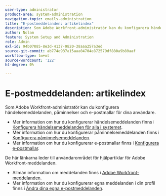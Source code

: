 ```yaml
---
user-type: administrator
product-area: system-administration
navigation-topic: emails-administration
title: "E-postmeddelanden: artikelindex"
description: Som Adobe Workfront-administratör kan du konfigurera händelsemeddelanden, påminnelser och e-postmallar för dina användare.
author: Nolan
feature: System Setup and Administration
role: Admin
exl-id: 94b07085-8e3d-4137-9820-38aaa257a3ed
source-git-commit: ab774e937a15aaa04704e872579df880a9b80aaf
workflow-type: tm+mt
source-wordcount: '122'
ht-degree: 0%

---
```


# E-postmeddelanden: artikelindex

<!-- Audited: 1/2024 -->

Som Adobe Workfront-administratör kan du konfigurera händelsemeddelanden, påminnelser och e-postmallar för dina användare.

* Mer information om hur du konfigurerar händelsemeddelanden finns i [Konfigurera händelsemeddelanden för alla i systemet](../../../administration-and-setup/manage-workfront/emails/configure-event-notifications-for-everyone-in-the-system.md).
* Mer information om hur du konfigurerar påminnelsemeddelanden finns i [Konfigurera påminnelsemeddelanden](../../../administration-and-setup/manage-workfront/emails/set-up-reminder-notifications.md).
* Mer information om hur du konfigurerar e-postmallar finns i [Konfigurera e-postmallar](../../../administration-and-setup/manage-workfront/emails/configure-email-templates.md).

De här länkarna leder till användarområdet för hjälpartiklar för Adobe Workfront-meddelanden.

* Allmän information om meddelanden finns i [Adobe Workfront-meddelanden](/help/quicksilver/workfront-basics/using-notifications/event-notifications.md).
* Mer information om hur du konfigurerar egna meddelanden i din profil finns i [Ändra dina egna e-postmeddelanden](/help/quicksilver/workfront-basics/using-notifications/activate-or-deactivate-your-own-event-notifications.md).
